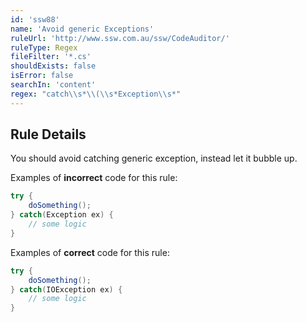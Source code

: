 ```yaml
---
id: 'ssw88'
name: 'Avoid generic Exceptions'
ruleUrl: 'http://www.ssw.com.au/ssw/CodeAuditor/'
ruleType: Regex
fileFilter: '*.cs'
shouldExists: false
isError: false
searchIn: 'content'
regex: "catch\\s*\\(\\s*Exception\\s*"
---
```


## Rule Details

You should avoid catching generic exception, instead let it bubble up.

Examples of **incorrect** code for this rule:

```csharp
try {
    doSomething();
} catch(Exception ex) {
    // some logic
}
```

Examples of **correct** code for this rule:

```csharp
try {
    doSomething();
} catch(IOException ex) {
    // some logic
}
```
